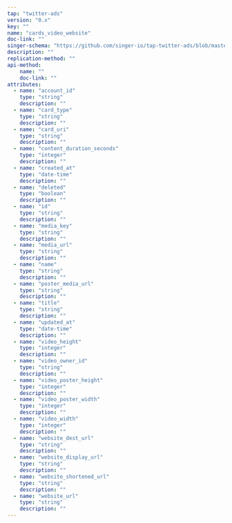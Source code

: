 ```yaml
---
tap: "twitter-ads"
version: "0.x"
key: ""
name: "cards_video_website"
doc-link: ""
singer-schema: "https://github.com/singer-io/tap-twitter-ads/blob/master/tap_twitter_ads/schemas/cards_video_website.json"
description: ""
replication-method: ""
api-method:
    name: ""
    doc-link: ""
attributes:
  - name: "account_id"
    type: "string"
    description: ""
  - name: "card_type"
    type: "string"
    description: ""
  - name: "card_uri"
    type: "string"
    description: ""
  - name: "content_duration_seconds"
    type: "integer"
    description: ""
  - name: "created_at"
    type: "date-time"
    description: ""
  - name: "deleted"
    type: "boolean"
    description: ""
  - name: "id"
    type: "string"
    description: ""
  - name: "media_key"
    type: "string"
    description: ""
  - name: "media_url"
    type: "string"
    description: ""
  - name: "name"
    type: "string"
    description: ""
  - name: "poster_media_url"
    type: "string"
    description: ""
  - name: "title"
    type: "string"
    description: ""
  - name: "updated_at"
    type: "date-time"
    description: ""
  - name: "video_height"
    type: "integer"
    description: ""
  - name: "video_owner_id"
    type: "string"
    description: ""
  - name: "video_poster_height"
    type: "integer"
    description: ""
  - name: "video_poster_width"
    type: "integer"
    description: ""
  - name: "video_width"
    type: "integer"
    description: ""
  - name: "website_dest_url"
    type: "string"
    description: ""
  - name: "website_display_url"
    type: "string"
    description: ""
  - name: "website_shortened_url"
    type: "string"
    description: ""
  - name: "website_url"
    type: "string"
    description: ""
---
```

